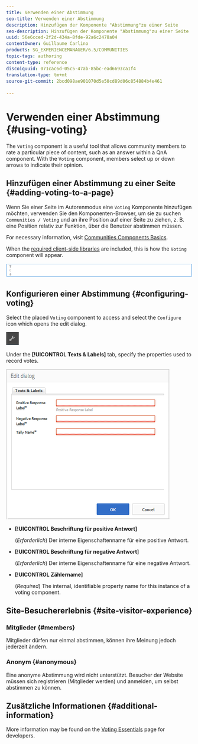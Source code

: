 ```yaml
---
title: Verwenden einer Abstimmung
seo-title: Verwenden einer Abstimmung
description: Hinzufügen der Komponente "Abstimmung"zu einer Seite
seo-description: Hinzufügen der Komponente "Abstimmung"zu einer Seite
uuid: 56e6cced-2f2d-434a-8fde-92a6c2478a04
contentOwner: Guillaume Carlino
products: SG_EXPERIENCEMANAGER/6.5/COMMUNITIES
topic-tags: authoring
content-type: reference
discoiquuid: 071cac6d-05c5-47ab-85bc-ead6693ca1f4
translation-type: tm+mt
source-git-commit: 2bcd098ae901070d5e50cd89d06c854884b4e461

---
```



# Verwenden einer Abstimmung {#using-voting}

The `Voting` component is a useful tool that allows community members to rate a particular piece of content, such as an answer within a QnA component. With the `Voting` component, members select up or down arrows to indicate their opinion.

## Hinzufügen einer Abstimmung zu einer Seite {#adding-voting-to-a-page}

Wenn Sie einer Seite im Autorenmodus eine `Voting` Komponente hinzufügen möchten, verwenden Sie den Komponenten-Browser, um sie zu suchen `Communities / Voting` und an ihre Position auf einer Seite zu ziehen, z. B. eine Position relativ zur Funktion, über die Benutzer abstimmen müssen.

For necessary information, visit [Communities Components Basics](basics.md).

When the [required client-side libraries](essentials-voting.md#essentials-for-client-side) are included, this is how the `Voting` component will appear.

![chlimage_1-307](assets/chlimage_1-307.png)

## Konfigurieren einer Abstimmung {#configuring-voting}

Select the placed `Voting` component to access and select the `Configure` icon which opens the edit dialog.

![chlimage_1-308](assets/chlimage_1-308.png)

Under the **[!UICONTROL Texts &amp; Labels]** tab, specify the properties used to record votes.

![chlimage_1-309](assets/chlimage_1-309.png)

* **[!UICONTROL Beschriftung für positive Antwort]**

   (*Erforderlich*) Der interne Eigenschaftenname für eine positive Antwort.

* **[!UICONTROL Beschriftung für negative Antwort]**

   (*Erforderlich*) Der interne Eigenschaftenname für eine negative Antwort.

* **[!UICONTROL Zählername]**

   (*Required*) The internal, identifiable property name for this instance of a voting component.

## Site-Besuchererlebnis {#site-visitor-experience}

### Mitglieder {#members}

Mitglieder dürfen nur einmal abstimmen, können ihre Meinung jedoch jederzeit ändern.

### Anonym {#anonymous}

Eine anonyme Abstimmung wird nicht unterstützt. Besucher der Website müssen sich registrieren (Mitglieder werden) und anmelden, um selbst abstimmen zu können.

## Zusätzliche Informationen {#additional-information}

More information may be found on the [Voting Essentials](essentials-voting.md) page for developers.
